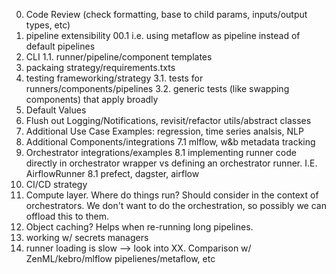 0. Code Review (check formatting, base to child params, inputs/output types, etc)
00. pipeline extensibility
00.1 i.e. using metaflow as pipeline instead of default pipelines
1. CLI
1.1. runner/pipeline/component templates
2. packaing strategy/requirements.txts
3. testing frameworking/strategy
3.1. tests for runners/components/pipelines
3.2. generic tests (like swapping components) that apply broadly
4. Default Values
5. Flush out Logging/Notifications, revisit/refactor utils/abstract classes
6. Additional Use Case Examples: regression, time series analsis, NLP
7. Additional Components/integrations
7.1 mlflow, w&b metadata tracking
8. Orchestrator integrations/examples 
8.1 implementing runner code directly in orchestrator wrapper vs defining an orchestrator runner. I.E. AirflowRunner
8.1 prefect, dagster, airflow
9. CI/CD strategy
10. Compute layer. Where do things run? Should consider in the context of orchestrators. We don't want to do the orchestration, so possibly we can offload this to them.  
11. Object caching? Helps when re-running long pipelines. 
12. working w/ secrets managers
13. runner loading is slow --> look into
XX. Comparison w/ ZenML/kebro/mlflow pipelienes/metaflow, etc